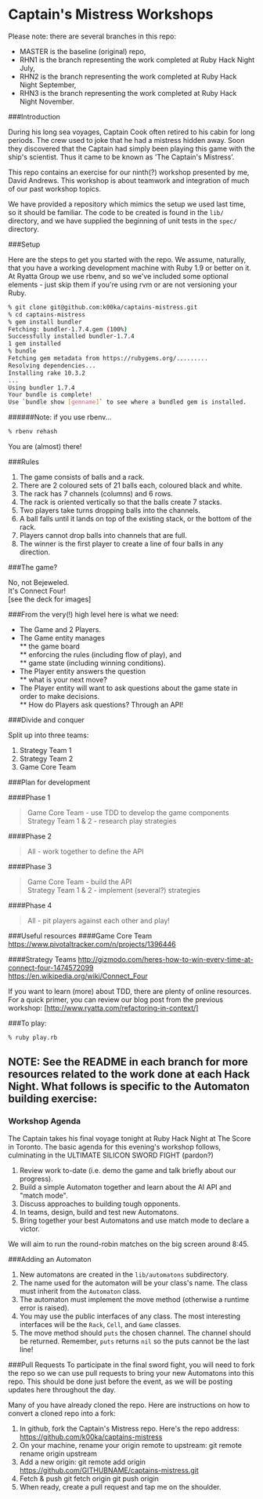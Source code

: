 Captain's Mistress Workshops
============================

Please note: there are several branches in this repo:
* MASTER is the baseline (original) repo,
* RHN1 is the branch representing the work completed at Ruby Hack Night July,
* RHN2 is the branch representing the work completed at Ruby Hack Night September,
* RHN3 is the branch representing the work completed at Ruby Hack Night November.

###Introduction

During his long sea voyages, Captain Cook often retired to his cabin for long periods. The crew used to joke that he had a mistress hidden away. Soon they discovered that the Captain had simply been playing this game with the ship's scientist. Thus it came to be known as 'The Captain's Mistress’.

This repo contains an exercise for our ninth(?) workshop presented by me, David Andrews. This workshop is about teamwork and integration of much of our past workshop topics.

We have provided a repository which mimics the setup we used last time, so it should be familiar. The code to be created is found in the ``lib/`` directory, and we have supplied the beginning of unit tests in the ``spec/`` directory.

###Setup

Here are the steps to get you started with the repo. We assume, naturally, that you have a working development machine with Ruby 1.9 or better on it. At Ryatta Group we use rbenv, and so we've included some optional elements - just skip them if you're using rvm or are not versioning your Ruby.

```sh
% git clone git@github.com:k00ka/captains-mistress.git
% cd captains-mistress
% gem install bundler
Fetching: bundler-1.7.4.gem (100%)
Successfully installed bundler-1.7.4
1 gem installed
% bundle
Fetching gem metadata from https://rubygems.org/.........
Resolving dependencies...
Installing rake 10.3.2
...
Using bundler 1.7.4
Your bundle is complete!
Use `bundle show [gemname]` to see where a bundled gem is installed.
```
######Note: if you use rbenv...
```sh
% rbenv rehash
```
You are (almost) there!

###Rules

1. The game consists of balls and a rack.  
1. There are 2 coloured sets of 21 balls each, coloured black and white.  
1. The rack has 7 channels (columns) and 6 rows.  
1. The rack is oriented vertically so that the balls create 7 stacks.  
1. Two players take turns dropping balls into the channels.  
1. A ball falls until it lands on top of the existing stack, or the bottom of the rack.  
1. Players cannot drop balls into channels that are full.  
1. The winner is the first player to create a line of four balls in any direction.  

###The game?

No, not Bejeweled.  
It's Connect Four!  
[see the deck for images]  

###From the very(!) high level here is what we need:

* The Game and 2 Players.  
* The Game entity manages  
** the game board  
** enforcing the rules (including flow of play), and  
** game state (including winning conditions).  
* The Player entity answers the question  
** what is your next move?
* The Player entity will want to ask questions about the game state in order to make decisions.  
** How do Players ask questions? Through an API!

###Divide and conquer

Split up into three teams:

1. Strategy Team 1  
1. Strategy Team 2  
1. Game Core Team  

###Plan for development

####Phase 1
> Game Core Team - use TDD to develop the game components  
> Strategy Team 1 & 2 - research play strategies  

####Phase 2
> All - work together to define the API  

####Phase 3
> Game Core Team - build the API  
> Strategy Team 1 & 2 - implement (several?) strategies  

####Phase 4
> All - pit players against each other and play!  


###Useful resources
####Game Core Team
https://www.pivotaltracker.com/n/projects/1396446  

####Strategy Teams
http://gizmodo.com/heres-how-to-win-every-time-at-connect-four-1474572099  
https://en.wikipedia.org/wiki/Connect_Four  


If you want to learn (more) about TDD, there are plenty of online resources. For a quick primer, you can review our blog post from the previous workshop: [http://www.ryatta.com/refactoring-in-context/]

###To play:
```sh
% ruby play.rb
```

## NOTE: See the README in each branch for more resources related to the work done at each Hack Night. What follows is specific to the Automaton building exercise:

### Workshop Agenda
The Captain takes his final voyage tonight at Ruby Hack Night at The Score in Toronto.
The basic agenda for this evening's workshop follows, culminating in the ULTIMATE SILICON SWORD FIGHT (pardon?)
1. Review work to-date (i.e. demo the game and talk briefly about our progress).
1. Build a simple Automaton together and learn about the AI API and "match mode".
1. Discuss approaches to building tough opponents.
1. In teams, design, build and test new Automatons.
1. Bring together your best Automatons and use match mode to declare a victor.

We will aim to run the round-robin matches on the big screen around 8:45.

###Adding an Automaton
1. New automatons are created in the `lib/automatons` subdirectory.
1. The name used for the automaton will be your class's name. The class must inherit from the `Automaton` class.
1. The automaton must implement the move method (otherwise a runtime error is raised).
1. You may use the public interfaces of any class. The most interesting interfaces will be the `Rack`, `Cell`, and `Game` classes.
1. The move method should `puts` the chosen channel. The channel should be returned. Remember, `puts` returns `nil` so the puts cannot be the last line!

###Pull Requests
To participate in the final sword fight, you will need to fork the repo so we can use pull requests to bring your new Automatons into this repo. This should be done just before the event, as we will be posting updates here throughout the day.

Many of you have already cloned the repo. Here are instructions on how to convert a cloned repo into a fork: 
1. In github, fork the Captain's Mistress repo. Here's the repo address: https://github.com/k00ka/captains-mistress
2. On your machine, rename your origin remote to upstream: git remote rename origin upstream
3. Add a new origin: git remote add origin https://github.com/GITHUBNAME/captains-mistress.git
4. Fetch & push
git fetch origin
git push origin
5. When ready, create a pull request and tap me on the shoulder.
